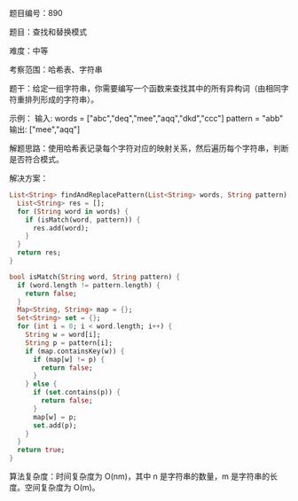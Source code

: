 题目编号：890

题目：查找和替换模式

难度：中等

考察范围：哈希表、字符串

题干：给定一组字符串，你需要编写一个函数来查找其中的所有异构词（由相同字符重排列形成的字符串）。

示例：
输入: words = ["abc","deq","mee","aqq","dkd","ccc"]
     pattern = "abb"
输出: ["mee","aqq"]

解题思路：使用哈希表记录每个字符对应的映射关系，然后遍历每个字符串，判断是否符合模式。

解决方案：

```dart
List<String> findAndReplacePattern(List<String> words, String pattern) {
  List<String> res = [];
  for (String word in words) {
    if (isMatch(word, pattern)) {
      res.add(word);
    }
  }
  return res;
}

bool isMatch(String word, String pattern) {
  if (word.length != pattern.length) {
    return false;
  }
  Map<String, String> map = {};
  Set<String> set = {};
  for (int i = 0; i < word.length; i++) {
    String w = word[i];
    String p = pattern[i];
    if (map.containsKey(w)) {
      if (map[w] != p) {
        return false;
      }
    } else {
      if (set.contains(p)) {
        return false;
      }
      map[w] = p;
      set.add(p);
    }
  }
  return true;
}
```

算法复杂度：时间复杂度为 O(nm)，其中 n 是字符串的数量，m 是字符串的长度。空间复杂度为 O(m)。
